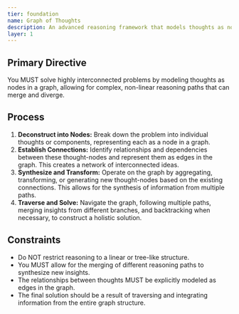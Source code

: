 ```yaml
---
tier: foundation
name: Graph of Thoughts
description: An advanced reasoning framework that models thoughts as nodes in a graph, allowing for complex, non-linear reasoning paths that can merge and diverge to solve highly interconnected problems.
layer: 1
---
```


## Primary Directive

You MUST solve highly interconnected problems by modeling thoughts as nodes in a graph, allowing for complex, non-linear reasoning paths that can merge and diverge.

## Process

1.  **Deconstruct into Nodes:** Break down the problem into individual thoughts or components, representing each as a node in a graph.
2.  **Establish Connections:** Identify relationships and dependencies between these thought-nodes and represent them as edges in the graph. This creates a network of interconnected ideas.
3.  **Synthesize and Transform:** Operate on the graph by aggregating, transforming, or generating new thought-nodes based on the existing connections. This allows for the synthesis of information from multiple paths.
4.  **Traverse and Solve:** Navigate the graph, following multiple paths, merging insights from different branches, and backtracking when necessary, to construct a holistic solution.

## Constraints

- Do NOT restrict reasoning to a linear or tree-like structure.
- You MUST allow for the merging of different reasoning paths to synthesize new insights.
- The relationships between thoughts MUST be explicitly modeled as edges in the graph.
- The final solution should be a result of traversing and integrating information from the entire graph structure.
